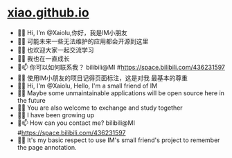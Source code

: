 # [xiao.github.io](https://xiao.github.io/)


- 👋👋 Hi, I’m @Xaiolu,你好，我是IM小朋友
- 👋👀 可能未来一些无法维护的应用都会开源到这里
- 👋🌱 也欢迎大家一起交流学习
- 👋💞️ 我也在一直成长
- 👋📫 你可以如何联系我？   bilibili@MI #https://space.bilibili.com/436231597
- 👋💞️ 使用IM小朋友的项目记得页面标注，这是对我 最基本的尊重
- 👋👋 Hi, I'm @Xaiolu, Hello, I'm a small friend of IM
- 👋👀 Maybe some unmaintainable applications will be open source here in the future
- 👋🌱 You are also welcome to exchange and study together
- 👋💞 I have been growing up
- 👋📫 How can you contact me?    bilibili@MI #https://space.bilibili.com/436231597
- 👋💞 It's my basic respect to use IM's small friend's project to remember the page annotation.

